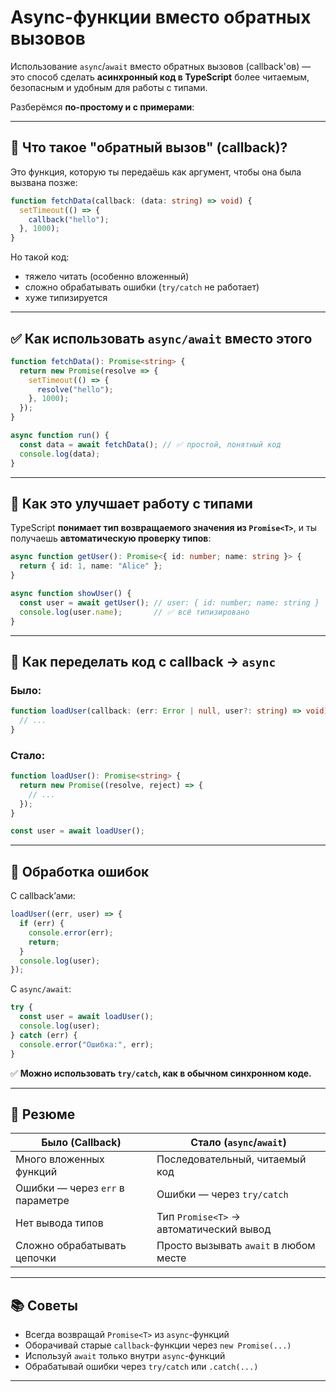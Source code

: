 # Async-функции вместо обратных вызовов

Использование `async`/`await` вместо обратных вызовов (callback'ов) — это способ сделать **асинхронный код в TypeScript** более читаемым, безопасным и удобным для работы с типами.

Разберёмся **по-простому и с примерами**:

---

## 🔁 Что такое "обратный вызов" (callback)?

Это функция, которую ты передаёшь как аргумент, чтобы она была вызвана позже:

```ts
function fetchData(callback: (data: string) => void) {
  setTimeout(() => {
    callback("hello");
  }, 1000);
}
```

Но такой код:

* тяжело читать (особенно вложенный)
* сложно обрабатывать ошибки (`try/catch` не работает)
* хуже типизируется

---

## ✅ Как использовать `async/await` вместо этого

```ts
function fetchData(): Promise<string> {
  return new Promise(resolve => {
    setTimeout(() => {
      resolve("hello");
    }, 1000);
  });
}

async function run() {
  const data = await fetchData(); // ✅ простой, понятный код
  console.log(data);
}
```

---

## 🧠 Как это улучшает работу с типами

TypeScript **понимает тип возвращаемого значения из `Promise<T>`**, и ты получаешь **автоматическую проверку типов**:

```ts
async function getUser(): Promise<{ id: number; name: string }> {
  return { id: 1, name: "Alice" };
}

async function showUser() {
  const user = await getUser(); // user: { id: number; name: string }
  console.log(user.name);       // ✅ всё типизировано
}
```

---

## 🧱 Как переделать код с callback → `async`

### Было:

```ts
function loadUser(callback: (err: Error | null, user?: string) => void) {
  // ...
}
```

### Стало:

```ts
function loadUser(): Promise<string> {
  return new Promise((resolve, reject) => {
    // ...
  });
}

const user = await loadUser();
```

---

## 🧯 Обработка ошибок

С callback’ами:

```ts
loadUser((err, user) => {
  if (err) {
    console.error(err);
    return;
  }
  console.log(user);
});
```

С `async/await`:

```ts
try {
  const user = await loadUser();
  console.log(user);
} catch (err) {
  console.error("Ошибка:", err);
}
```

✅ **Можно использовать `try/catch`, как в обычном синхронном коде.**

---

## 📌 Резюме

| Было (Callback)                  | Стало (`async`/`await`)                 |
| -------------------------------- | --------------------------------------- |
| Много вложенных функций          | Последовательный, читаемый код          |
| Ошибки — через `err` в параметре | Ошибки — через `try/catch`              |
| Нет вывода типов                 | Тип `Promise<T>` → автоматический вывод |
| Сложно обрабатывать цепочки      | Просто вызывать `await` в любом месте   |

---

## 📚 Советы

* Всегда возвращай `Promise<T>` из `async`-функций
* Оборачивай старые `callback`-функции через `new Promise(...)`
* Используй `await` только внутри `async`-функций
* Обрабатывай ошибки через `try/catch` или `.catch(...)`

---
